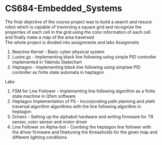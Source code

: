 # CS684-Embedded_Systems
The final objective of the course project was to build a search and resuce robot which is capable of traversing a square grid and recognize the properties of each cell in the grid using the color information of each cell and finally make a map of the area traversed <br>
The whole project is divided into assignments and labs
Assigmnets
  1. Reactive Kernel - Basic cyber physical system
  2. Lustre.gz - Implementing black line following using simple PID controller implemented in Yakindu Statechart
  3. Heptagon - Implementing black line following using simplwe PID controller as finite state automata in heptagon

Labs
  1. FSM for Line Follower - Implementing line following algorithm as a finite state machine in Qfsm software
  2. Heptagon Implementation of PS - Incorporating path planning and plath traversal algorithm algorithms with the line following algorithm in heptagon
  3. Drivers - Setting up the alphabot hardware and writing firmware for TR sensor, color sensor and motor driver
  4. Line Follower on Alpha-bot - Combing the heptagon line follower with the driver firmware and finetuning the threasholds for the given map and different lighting conditions
